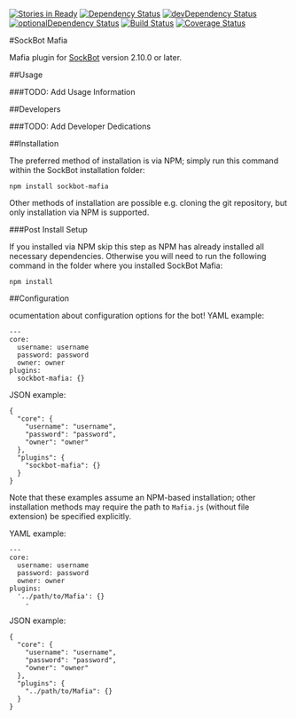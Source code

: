 [![Stories in Ready](https://badge.waffle.io/SockDrawer/sockMafia.png?label=ready&title=Ready)](https://waffle.io/SockDrawer/sockMafia)
[![Dependency Status](https://david-dm.org/yamikuronue/sockMafia/master.svg)](https://david-dm.org/yamikuronue/sockMafia/master)
[![devDependency Status](https://david-dm.org/yamikuronue/sockMafia/master/dev-status.svg)](https://david-dm.org/yamikuronue/sockMafia/master#info=devDependencies)
[![optionalDependency Status](https://david-dm.org/yamikuronue/sockMafia/master/optional-status.svg)](https://david-dm.org/yamikuronue/sockMafia/master#info=optionalDependencies)
[![Build Status](https://travis-ci.org/yamikuronue/sockMafia.svg?branch=master)](https://travis-ci.org/yamikuronue/sockMafia)
[![Coverage Status](https://coveralls.io/repos/github/yamikuronue/sockMafia/badge.svg?branch=master)](https://coveralls.io/github/yamikuronue/sockMafia?branch=master)

#SockBot Mafia

Mafia plugin for [SockBot](https://sockbot.rtfd.org/en/latest/) version 2.10.0 or later.

##Usage

###TODO: Add Usage Information

##Developers

###TODO: Add Developer Dedications

##Installation

The preferred method of installation is via NPM; simply run this command within the SockBot installation folder:
```
npm install sockbot-mafia
```

Other methods of installation are possible e.g. cloning the git repository, but only installation via NPM is supported.

###Post Install Setup

If you installed via NPM skip this step as NPM has already installed all necessary dependencies.
Otherwise you will need to run the following command in the folder where you installed SockBot Mafia:
```
npm install
```

##Configuration

ocumentation about configuration options for the bot!
YAML example:
```
---
core:
  username: username
  password: password
  owner: owner
plugins:
  sockbot-mafia: {}
```

JSON example:
```
{
  "core": {
    "username": "username",
    "password": "password",
    "owner": "owner"
  },
  "plugins": {
    "sockbot-mafia": {}
  }
}
```

Note that these examples assume an NPM-based installation; other installation methods may require the path to `Mafia.js` (without file extension) be specified explicitly.

YAML example:
```
---
core:
  username: username
  password: password
  owner: owner
plugins:
  '../path/to/Mafia': {}
    -
```

JSON example:
```
{
  "core": {
    "username": "username",
    "password": "password",
    "owner": "owner"
  },
  "plugins": {
    "../path/to/Mafia": {}
  }
}
```
